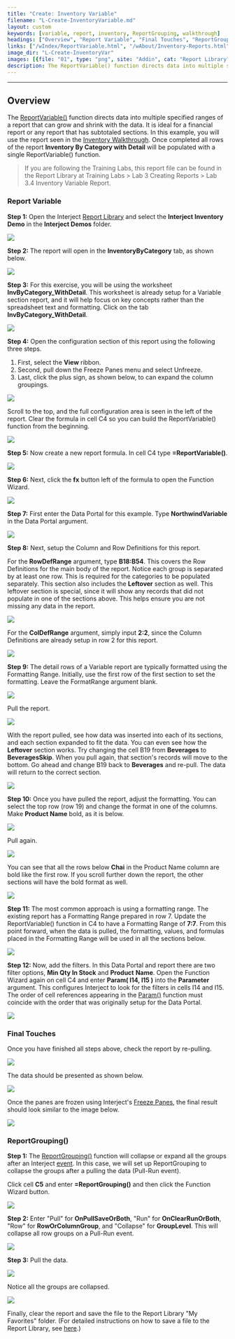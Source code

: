 ```yaml
---
title: "Create: Inventory Variable"
filename: "L-Create-InventoryVariable.md"
layout: custom
keywords: [variable, report, inventory, ReportGrouping, walkthrough]
headings: ["Overview", "Report Variable", "Final Touches", "ReportGrouping()"]
links: ["/wIndex/ReportVariable.html", "/wAbout/Inventory-Reports.html", "/wAbout/Report-Library-Basics.html", "/wIndex/Param.html", "/wIndex/QuickTools-Panes.html", "/wIndex/ReportGrouping.html", "/wIndex/Event-Functions-Landing.html", "/wAbout/ReportLibraryLinks.html"]
image_dir: "L-Create-InventoryVar"
images: [{file: "01", type: "png", site: "Addin", cat: "Report Library", sub: "", report: "Interject Inventory Demo", ribbon: "Simple", config: ""}, {file: "02", type: "png", site: "Addin", cat: "Report", sub: "", report: "Inventory By Category", ribbon: "", config: ""}, {file: "03", type: "png", site: "Addin", cat: "Report", sub: "", report: "Inventory By Category", ribbon: "", config: ""}, {file: "04", type: "png", site: "Excel", cat: "Freeze Panes", sub: "", report: "Inventory By Category", ribbon: "", config: ""}, {file: "05", type: "png", site: "Addin", cat: "Report", sub: "", report: "Inventory By Category", ribbon: "", config: "Yes"}, {file: "06", type: "png", site: "Addin", cat: "Report", sub: "", report: "Inventory By Category", ribbon: "", config: "Yes"}, {file: "07", type: "png", site: "Excel", cat: "Function Wizard", sub: "", report: "Inventory By Category", ribbon: "", config: "Yes"}, {file: "08", type: "png", site: "Excel", cat: "Function Wizard", sub: "", report: "Inventory By Category", ribbon: "", config: "Yes"}, {file: "09", type: "png", site: "Excel", cat: "Function Wizard", sub: "", report: "Inventory By Category", ribbon: "", config: "Yes"}, {file: "10", type: "png", site: "Excel", cat: "Function Wizard", sub: "", report: "Inventory By Category", ribbon: "", config: "Yes"}, {file: "11", type: "png", site: "Excel", cat: "Function Wizard", sub: "", report: "Inventory By Category", ribbon: "", config: "Yes"}, {file: "12", type: "png", site: "Addin", cat: "Pull Data", sub: "", report: "Inventory By Category", ribbon: "Simple", config: "Yes"}, {file: "13", type: "png", site: "Addin", cat: "Report", sub: "", report: "Inventory By Category", ribbon: "", config: "Yes"}, {file: "14", type: "png", site: "Addin", cat: "Report", sub: "", report: "Inventory By Category", ribbon: "", config: ""}, {file: "15", type: "png", site: "Addin", cat: "Pull Data", sub: "", report: "Inventory By Category", ribbon: "Simple", config: "Yes"}, {file: "16", type: "png", site: "Addin", cat: "Report", sub: "", report: "Inventory By Category", ribbon: "", config: "Yes"}, {file: "17", type: "png", site: "Excel", cat: "Function Wizard", sub: "", report: "Inventory By Category", ribbon: "", config: "Yes"}, {file: "18", type: "png", site: "Excel", cat: "Function Wizard", sub: "", report: "Inventory By Category", ribbon: "", config: "Yes"}, {file: "19", type: "png", site: "Addin", cat: "Pull Data", sub: "", report: "Inventory By Category", ribbon: "Simple", config: "Yes"}, {file: "20", type: "png", site: "Addin", cat: "Report", sub: "", report: "Inventory By Category", ribbon: "", config: "Yes"}, {file: "21", type: "png", site: "Addin", cat: "Report", sub: "", report: "Inventory By Category", ribbon: "", config: ""}, {file: "ReportGroupingEntry", type: "png", site: "Addin", cat: "Report", sub: "", report: "Inventory By Category", ribbon: "", config: "Yes"}, {file: "ReportGroupingEntered", type: "png", site: "Excel", cat: "Function Wizard", sub: "", report: "Inventory By Category", ribbon: "", config: "Yes"}, {file: "ReportGroupingPull", type: "png", site: "Addin", cat: "Pull Data", sub: "", report: "Inventory By Category", ribbon: "Simple", config: "Yes"}, {file: "ReportGroupingRowsCollapsed", type: "png", site: "Addin", cat: "Report", sub: "", report: "Inventory By Category", ribbon: "", config: "Yes"}]
description: The ReportVariable() function directs data into multiple specified ranges of a report that can grow and shrink with the data. It is ideal for a financial report or any report that has subtotaled sections.In this example, you will use the report seen in the Inventory Walkthrough. Once completed all rows of the report Inventory By Category with Detail will be populated with a single ReportVariable() function.
---
```

* * *

## Overview

The [ReportVariable()](/wIndex/ReportVariable.html) function directs data into multiple specified ranges of a report that can grow and shrink with the data. It is ideal for a financial report or any report that has subtotaled sections.  In this example, you will use the report seen in the [Inventory Walkthrough](/wAbout/Inventory-Reports.html). Once completed all rows of the report **Inventory By Category with Detail** will be populated with a single ReportVariable() function.

<blockquote class=lab_info>
  If you are following the Training Labs, this report file can be found in the Report Library at Training Labs > Lab 3 Creating Reports > Lab 3.4 Inventory Variable Report.
</blockquote>

### Report Variable

**Step 1:** Open the Interject [Report Library](/wAbout/Report-Library-Basics.html) and select the **Interject Inventory Demo** in the **Interject Demos** folder.

![](/images/L-Create-InventoryVar/01.png)
<br>

**Step 2:** The report will open in the **InventoryByCategory** tab, as shown below.

![](/images/L-Create-InventoryVar/02.png)
<br>

**Step 3:** For this exercise, you will be using the worksheet **InvByCategory_WithDetail**. This worksheet is already setup for a Variable section report, and it will help focus on key concepts rather than the spreadsheet text and formatting. Click on the tab  **InvByCategory_WithDetail**.

![](/images/L-Create-InventoryVar/03.png)
<br>

**Step 4:** Open the configuration section of this report using the following three steps.

1. First, select the **View** ribbon.
2. Second, pull down the Freeze Panes menu and select Unfreeze.
3. Last, click the plus sign, as shown below, to can expand the column groupings.

![](/images/L-Create-InventoryVar/04.png)
<br>

Scroll to the top, and  the full configuration area is seen  in the left of the report. Clear the formula in cell C4 so you can build the ReportVariable() function from the beginning.

![](/images/L-Create-InventoryVar/05.png)
<br>

**Step 5:** Now create a new report formula. In cell C4 type **=ReportVariable()**.

![](/images/L-Create-InventoryVar/06.png)
<br>

**Step 6:** Next, click the **fx** button left of the formula to open the Function Wizard.

![](/images/L-Create-InventoryVar/07.png)
<br>

**Step 7:** First enter the Data Portal for this example. Type  **NorthwindVariable** in the Data Portal argument.

![](/images/L-Create-InventoryVar/08.png)
<br>

**Step 8:** Next, setup the Column and Row Definitions for this report.

For the **RowDefRange** argument, type **B18:B54**. This covers the Row Definitions for the main body of the report. Notice each group is separated by at least one row. This is required for the categories to be populated separately. This section also includes the **Leftover** section as well. This leftover section is special, since it will show any records that did not populate in one of the sections above. This helps ensure you are not missing any data in the report.

![](/images/L-Create-InventoryVar/09.png)
<br>

For the **ColDefRange** argument, simply input **2:2**, since the Column Definitions are already setup in row 2 for this report.

![](/images/L-Create-InventoryVar/10.png)
<br>

**Step 9:** The detail rows of a Variable report are typically formatted using the Formatting Range. Initially, use the first row of the first section to set the formatting. Leave the FormatRange argument blank.

![](/images/L-Create-InventoryVar/11.png)
<br>

Pull the report.

![](/images/L-Create-InventoryVar/12.png)
<br>

With the report pulled, see how data was inserted into each of its sections, and each section expanded to fit the data. You can even see how the **Leftover** section works. Try changing the cell B19 from **Beverages** to **BeveragesSkip**. When you pull again, that section's records will move to the bottom. Go ahead and change B19 back to **Beverages** and re-pull. The data will return to the correct section.

![](/images/L-Create-InventoryVar/13.png)
<br>

**Step 10:** Once you have pulled the report, adjust the formatting. You can select the top row (row 19) and change the format in one of the columns. Make **Product Name** bold, as it is below.

![](/images/L-Create-InventoryVar/14.png)
<br>

Pull again.

![](/images/L-Create-InventoryVar/15.png)
<br>

You can see that all the rows below **Chai** in the Product Name column are bold like the first row. If you scroll further down the report, the other sections will have the bold format as well.

![](/images/L-Create-InventoryVar/16.png)
<br>

**Step 11:** The most common approach is using a formatting range. The existing report has a Formatting Range prepared in row 7. Update the ReportVariable() function in C4 to have a Formatting Range of **7:7**. From this point forward,  when the data is pulled,  the formatting, values, and formulas placed in the Formatting Range will be used in all the sections below.

![](/images/L-Create-InventoryVar/17.png)
<br>

**Step 12:** Now, add the filters.  In this Data Portal and report there are two filter options, **Min Qty In Stock** and **Product** **Name**. Open the Function Wizard again on cell C4 and enter  **Param( I14,  I15  )** into the  **Parameter** argument. This configures Interject to look for the filters in cells I14 and I15. The order of cell references appearing in the [Param()](/wIndex/Param.html) function must coincide with the order that was originally setup for the Data Portal.

![](/images/L-Create-InventoryVar/18.png)
<br>

### Final Touches

Once you have finished all steps above, check the report by re-pulling.

![](/images/L-Create-InventoryVar/19.png)
<br>

The data should be presented as shown below.

![](/images/L-Create-InventoryVar/20.png)
<br>

Once the panes are frozen using Interject's [Freeze Panes](/wIndex/QuickTools-Panes.html), the final result should look similar to the image below.

![](/images/L-Create-InventoryVar/21.png)
<br>

### ReportGrouping()

**Step 1:** The [ReportGrouping()](/wIndex/ReportGrouping.html) function will collapse or expand all the groups after an Interject [event](/wIndex/Event-Functions-Landing.html). In this case, we will set up ReportGrouping to collapse the groups after a pulling the data (Pull-Run event).

Click cell **C5** and enter **=ReportGrouping()** and then click the Function Wizard button.

![](/images/L-Create-InventoryVar/ReportGroupingEntry.png)
<br>

**Step 2:** Enter "Pull" for **OnPullSaveOrBoth**, "Run" for **OnClearRunOrBoth**, "Row" for **RowOrColumnGroup**, and "Collapse" for **GroupLevel**. This will collapse all row groups on a Pull-Run event.

![](/images/L-Create-InventoryVar/ReportGroupingEntered.png)
<br>

**Step 3:** Pull the data.

![](/images/L-Create-InventoryVar/ReportGroupingPull.png)
<br>

Notice all the groups are collapsed.

![](/images/L-Create-InventoryVar/ReportGroupingRowsCollapsed.png)
<br>

Finally, clear the report and save the file to the Report Library "My Favorites" folder. (For detailed instructions on how to save a file to the Report Library, see [here](/wAbout/ReportLibraryLinks.html).)
